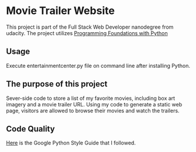 # Movie Trailer Website

This project is part of the Full Stack Web Developer nanodegree from udacity.
The project utilizes [Programming Foundations with Python](https://www.udacity.com/course/programming-foundations-with-python--ud036)

## Usage
Execute entertainmentcenter.py file on command line after installing Python.

## The purpose of this project
Sever-side code to store a list of my favorite movies, including box art imagery and a movie trailer URL. Using my code to generate a static web page, visitors are allowed to browse their movies and watch the trailers.

## Code Quality
[Here](https://google.github.io/styleguide/pyguide.html) is the Google Python Style Guide that I followed.
